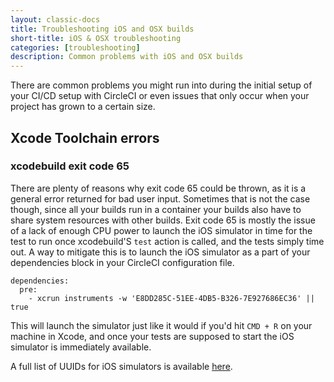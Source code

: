 ```yaml
---
layout: classic-docs
title: Troubleshooting iOS and OSX builds
short-title: iOS & OSX troubleshooting
categories: [troubleshooting]
description: Common problems with iOS and OSX builds
---
```




There are common problems you might run into during the initial setup of your CI/CD setup with CircleCI or even issues that only occur when your project has grown to a certain size. 


## Xcode Toolchain errors

### xcodebuild exit code 65
There are plenty of reasons why exit code 65 could be thrown, as it is a general error returned for bad user input. Sometimes that is not the case though, since all your builds run in a container your builds also have to share system resources with other builds. Exit code 65 is mostly the issue of a lack of enough CPU power to launch the iOS simulator in time for the test to run once xcodebuild'S `test` action is called, and the tests simply time out.
A way to mitigate this is to launch the iOS simulator as a part of your dependencies block in your CircleCI configuration file.


```
dependencies:
  pre:
    - xcrun instruments -w 'E8DD285C-51EE-4DB5-B326-7E927686EC36' || true 
```

This will launch the simulator just like it would if you'd hit `CMD + R` on your machine in Xcode, and once your tests are supposed to start the iOS simulator is immediately available.

A full list of UUIDs for iOS simulators is available [here](docs/ios-builds-on-os-x/).
